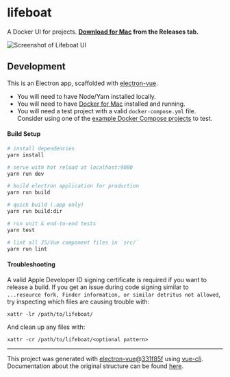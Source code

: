 # lifeboat

A Docker UI for projects. **[Download for Mac](https://github.com/jplhomer/lifeboat/releases) from the Releases tab.**

![Screenshot of Lifeboat UI](https://pbs.twimg.com/media/DK_DFpLUMAAg315.png:large)

## Development

This is an Electron app, scaffolded with [electron-vue](https://github.com/SimulatedGREG/electron-vue). 

- You will need to have Node/Yarn installed locally.
- You will need to have [Docker for Mac](https://docs.docker.com/docker-for-mac/install/) installed and running.
- You will need a test project with a valid `docker-compose.yml` file. Consider using one of the [example Docker Compose projects](https://docs.docker.com/compose/) to test.

#### Build Setup

``` bash
# install dependencies
yarn install

# serve with hot reload at localhost:9080
yarn run dev

# build electron application for production
yarn run build

# quick build (.app only)
yarn run build:dir

# run unit & end-to-end tests
yarn test

# lint all JS/Vue component files in `src/`
yarn run lint

```

#### Troubleshooting

A valid Apple Developer ID signing certificate is required if you want to release a build. If you get an issue during code signing similar to `...resource fork, Finder information, or similar detritus not allowed`, try inspecting which files are causing trouble with:

```
xattr -lr /path/to/lifeboat/
```

And clean up any files with:

```
xattr -cr /path/to/lifeboat/<optional pattern>
```

---

This project was generated with [electron-vue](https://github.com/SimulatedGREG/electron-vue)@[331f85f](https://github.com/SimulatedGREG/electron-vue/tree/331f85fd556cc0d60a30ad019a44a29baaed49f5) using [vue-cli](https://github.com/vuejs/vue-cli). Documentation about the original structure can be found [here](https://simulatedgreg.gitbooks.io/electron-vue/content/index.html).
